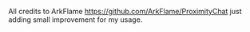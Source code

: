 All credits to ArkFlame
https://github.com/ArkFlame/ProximityChat
just adding small improvement for my usage.
